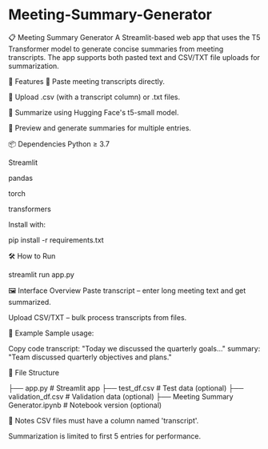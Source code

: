 # Meeting-Summary-Generator


📋 Meeting Summary Generator
A Streamlit-based web app that uses the T5 Transformer model to generate concise summaries from meeting transcripts. The app supports both pasted text and CSV/TXT file uploads for summarization.

🚀 Features
📄 Paste meeting transcripts directly.

📁 Upload .csv (with a transcript column) or .txt files.

🧠 Summarize using Hugging Face's t5-small model.

🧾 Preview and generate summaries for multiple entries.

📦 Dependencies
  Python ≥ 3.7
  
  Streamlit
  
  pandas
  
  torch
  
  transformers

Install with:

pip install -r requirements.txt

🛠️ How to Run

streamlit run app.py

🖼️ Interface Overview
Paste transcript – enter long meeting text and get summarized.

Upload CSV/TXT – bulk process transcripts from files.

📁 Example
Sample usage:

Copy code
transcript: "Today we discussed the quarterly goals..."
summary: "Team discussed quarterly objectives and plans."


📑 File Structure

├── app.py                    # Streamlit app
├── test_df.csv               # Test data (optional)
├── validation_df.csv         # Validation data (optional)
├── Meeting Summary Generator.ipynb  # Notebook version (optional)

📌 Notes
CSV files must have a column named 'transcript'.

Summarization is limited to first 5 entries for performance.

